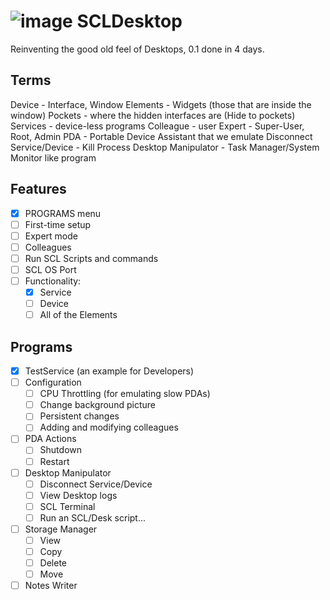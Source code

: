 # ![image](https://github.com/user-attachments/assets/abd904c6-609c-4bb9-afed-fea421871547) SCLDesktop

Reinventing the good old feel of Desktops, 0.1 done in 4 days.

## Terms
Device - Interface, Window
Elements - Widgets (those that are inside the window)
Pockets - where the hidden interfaces are (Hide to pockets)
Services - device-less programs
Colleague - user
Expert - Super-User, Root, Admin
PDA - Portable Device Assistant that we emulate
Disconnect Service/Device - Kill Process
Desktop Manipulator - Task Manager/System Monitor like program


## Features
* [X] PROGRAMS menu
* [ ] First-time setup
* [ ] Expert mode
* [ ] Colleagues
* [ ] Run SCL Scripts and commands
* [ ] SCL OS Port
* [ ] Functionality:
  * [X] Service
  * [ ] Device
  * [ ] All of the Elements

## Programs
* [X] TestService (an example for Developers)
* [ ] Configuration
  * [ ] CPU Throttling (for emulating slow PDAs)
  * [ ] Change background picture
  * [ ] Persistent changes
  * [ ] Adding and modifying colleagues
* [ ] PDA Actions
  * [ ] Shutdown
  * [ ] Restart
* [ ] Desktop Manipulator
  * [ ] Disconnect Service/Device
  * [ ] View Desktop logs
  * [ ] SCL Terminal
  * [ ] Run an SCL/Desk script...
* [ ] Storage Manager
  * [ ] View
  * [ ] Copy
  * [ ] Delete
  * [ ] Move
* [ ] Notes Writer
